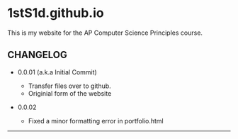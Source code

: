 # 1stS1d.github.io
This is my website for the AP Computer Science Principles course.

CHANGELOG
------------------------------
- 0.0.01 (a.k.a Initial Commit)
  - Transfer files over to github.
  - Originial form of the website

- 0.0.02
  - Fixed a minor formatting error in portfolio.html
------------------------------
